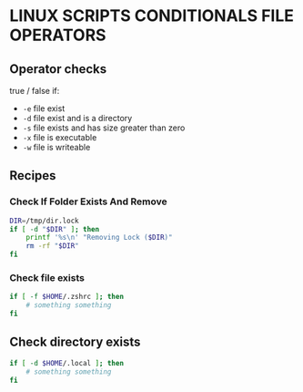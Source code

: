 # LINUX SCRIPTS CONDITIONALS FILE OPERATORS

## Operator checks
true / false if:
- `-e` file exist
- `-d` file exist and is a directory
- `-s` file exists and has size greater than zero
- `-x` file is executable
- `-w` file is writeable

## Recipes

### Check If Folder Exists And Remove

```bash
DIR=/tmp/dir.lock
if [ -d "$DIR" ]; then
    printf '%s\n' "Removing Lock ($DIR)"
    rm -rf "$DIR"
fi
```

### Check file exists

```bash
if [ -f $HOME/.zshrc ]; then
	# something something
fi
```

## Check directory exists

```bash
if [ -d $HOME/.local ]; then
	# something something
fi
```
